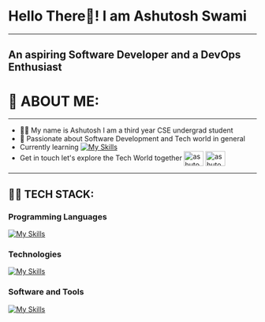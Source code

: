 # Hello There🙌! I am Ashutosh Swami
---
## An aspiring Software Developer and a DevOps Enthusiast

# 🚀 ABOUT ME: 
---
- 🧑‍💻 My name is Ashutosh I am a third year CSE undergrad student
- 💎 Passionate about Software Development and Tech world in general
- Currently learning
  [![My Skills](https://skillicons.dev/icons?i=dotnet,go,rust,cs,aws)](https://skillicons.dev)
- Get in touch let's explore the Tech World together
  <a href="https://linkedin.com/in/ashutosh-a-swami-a5148524a" target="blank"><img align="center" src="https://raw.githubusercontent.com/rahuldkjain/github-profile-readme-generator/master/src/images/icons/Social/linked-in-alt.svg" alt="ashutosh-a-swami" height="30" width="40" /></a>
 <a href="https://www.leetcode.com/u/ashutoshswami2003/" target="blank"><img align="center" src="https://raw.githubusercontent.com/rahuldkjain/github-profile-readme-generator/master/src/images/icons/Social/leet-code.svg" alt="ashutoshswami2003" height="30" width="40" /></a>
---
## 🧑‍💻 TECH STACK:

### Programming Languages
[![My Skills](https://skillicons.dev/icons?i=py,java&theme=dark)](https://skillicons.dev)


### Technologies
[![My Skills](https://skillicons.dev/icons?i=django,flask)](https://skillicons.dev)

### Software and Tools
[![My Skills](https://skillicons.dev/icons?i=git,github,docker,eclipse,notion,obsidian,powershell)](https://skillicons.dev)
